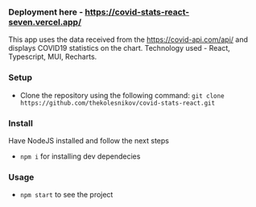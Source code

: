 ### Deployment here - https://covid-stats-react-seven.vercel.app/

This app uses the data received from the https://covid-api.com/api/ and displays COVID19 statistics on the chart.
Technology used - React, Typescript, MUI, Recharts.

### Setup

- Clone the repository using the following command: `git clone https://github.com/thekolesnikov/covid-stats-react.git`

### Install

Have NodeJS installed and follow the next steps
- `npm i` for installing dev dependecies

### Usage
- `npm start` to see the project
